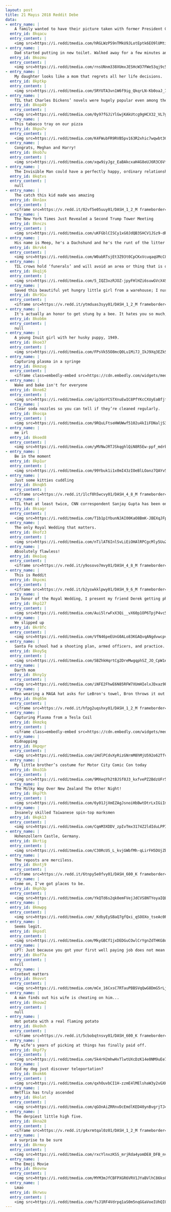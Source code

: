 ```yaml
---
layout: post
title: 21 Mayıs 2018 Reddit Debe
data:
- entry_name: |
    A family wanted to have their picture taken with former President George W. Bush and former First Lady Laura. President Bush took the Bonner’s family smartphone and looking around for someone to snap the picture tapped President Obama on the shoulder and asked him to do the honors.
  entry_id: 8kqacu
  entry_content: |
    <img src=https://i.redditmedia.com/hRGLWzP59nTMkU9JLotEptk6EO9lUMtib2hBTEKRzmY.jpg?s=fc44828c0ca4e0ef0ef9255500e325a7 frameborder=0>
- entry_name: |
    Dad started putting in new toilet. Walked away for a few minutes and came back to this.
  entry_id: 8kozmu
  entry_content: |
    <img src=https://i.redditmedia.com/rnsUNnm338XUmxJESHcW37FWe53qj9c5SpLLD3gBr2I.jpg?s=23b7939f07c8564e8bcd548981756f0b frameborder=0>
- entry_name: |
    My daughter looks like a mom that regrets all her life decisions.
  entry_id: 8kptkp
  entry_content: |
    <img src=https://i.redditmedia.com/5RYUTA3vn1W6f9ig_QkqrLN-Kb0oaJ_7SFXGD-rTYsg.jpg?s=25b34e19233d7a1899aa3df2ab31a764 frameborder=0>
- entry_name: |
    TIL that Charles Dickens’ novels were hugely popular even among the illiterate poor. They would pool their money to hire a reader, and then gather together to listen to the stories.
  entry_id: 8kop49
  entry_content: |
    <img src=https://i.redditmedia.com/0y97fGJiYlGwjKAkUtcg9gHCX32_VL7gsEtLG8x1HKI.jpg?s=6780fac0d1427bcc52e1868a6bdbd3ab frameborder=0>
- entry_name: |
    This tabasco tray on our pizza
  entry_id: 8kpu7v
  entry_content: |
    <img src=https://i.redditmedia.com/K4FWubFR9RVB5pv163R2xhic7wqwbt3CB6VqJoHnrbA.jpg?s=2f7a28d51c6320fb82f200d67aa25f0d frameborder=0>
- entry_name: |
    Congrats, Meghan and Harry!
  entry_id: 8kob7u
  entry_content: |
    <img src=https://i.redditmedia.com/xqw9iyJgz_EaBAkcxaH4G8eUJ6R3C6Vf0GjigIY3mSQ.jpg?s=687da6bc54f75f5796573ebf6adb6988 frameborder=0>
- entry_name: |
    The Invisible Man could have a perfectly happy, ordinary relationship with a blind person.
  entry_id: 8kqtvs
  entry_content: |
    null
- entry_name: |
    The catch this kid made was amazing
  entry_id: 8kn1ox
  entry_content: |
    <iframe src=https://v.redd.it/02vf5e05uuy01/DASH_1_2_M frameborder=0></iframe>
- entry_name: |
    The New York Times Just Revealed a Second Trump Tower Meeting
  entry_id: 8knczs
  entry_content: |
    <img src=https://i.redditmedia.com/uKFGblCISCy1xG0JdQB3SHCV1JSz9-dRPZtdkBZXGbg.jpg?s=b74b34e2556c45dc2d0a519c63094ffc frameborder=0>
- entry_name: |
    His name is Meep, he's a Dachshund and he's the runt of the litter
  entry_id: 8krvk4
  entry_content: |
    <img src=https://i.redditmedia.com/W0abRTsjEt3Z93t0CpCKxVcuqaqUMcC8U7--thaRyfo.gif?fm=jpg&s=acdedc8961010e941b7989e5a1ea61d3 frameborder=0>
- entry_name: |
    TIL crows hold ‘funerals’ and will avoid an area or thing that is deemed dangerous to their own species. In other words, they know what death is and know to fear it.
  entry_id: 8kq1j6
  entry_content: |
    <img src=https://i.redditmedia.com/5_IQZ3xzRJOZ-jpyFHlHZi6suwGVcX4SN-x-BCXeR8Y.jpg?s=148d6627add5ac69fd2f9ec77328c37b frameborder=0>
- entry_name: |
    Saved this beautiful yet hungry little girl from a warehouse; I nurtured her until she was strong enough to fly again!
  entry_id: 8kr91u
  entry_content: |
    <iframe src=https://v.redd.it/ytmduas3syy01/DASH_1_2_M frameborder=0></iframe>
- entry_name: |
    It's actually an honor to get stung by a bee. It hates you so much, that it's willing to die just to cause you a mild amount of pain.
  entry_id: 8kob6m
  entry_content: |
    null
- entry_name: |
    A young Inuit girl with her husky puppy, 1949.
  entry_id: 8koe37
  entry_content: |
    <img src=https://i.redditmedia.com/FPsVk55O8mcQ0Lu1Mi7J_IkJ9Xq3EZkSjU3qeI4y3lQ.jpg?s=f1aa421ff822df85e520f8a63d8c2066 frameborder=0>
- entry_name: |
    Capturing plasma in a syringe
  entry_id: 8kmzug
  entry_content: |
    <iframe class=embedly-embed src=https://cdn.embedly.com/widgets/media.html?src=https%3A%2F%2Fgfycat.com%2Fifr%2FBrightSoulfulGallowaycow&url=https%3A%2F%2Fgfycat.com%2Fbrightsoulfulgallowaycow&image=https%3A%2F%2Fthumbs.gfycat.com%2FBrightSoulfulGallowaycow-size_restricted.gif&key=2aa3c4d5f3de4f5b9120b660ad850dc9&type=text%2Fhtml&schema=gfycat width=600 height=338 scrolling=no frameborder=0 allowfullscreen></iframe>
- entry_name: |
    Wake and bake isn't for everyone
  entry_id: 8kne62
  entry_content: |
    <img src=https://i.redditmedia.com/ip3GnYCSTXnuEwIC8PfYKcCXUyEaBfjfmD8qrAxUbFQ.jpg?s=deb3520fb8762d7889c6002572226be8 frameborder=0>
- entry_name: |
    Clear soda nozzles so you can tell if they’re cleaned regularly.
  entry_id: 8kocqa
  entry_content: |
    <img src=https://i.redditmedia.com/9RQuLFtseHWUWwf5102u4kIiFDNaljS31GXIxDEN8BM.jpg?s=eb93187722ca2f1988c4f72c1d7f0970 frameborder=0>
- entry_name: |
    me irl
  entry_id: 8koed8
  entry_content: |
    <img src=https://i.redditmedia.com/yMVNwJRTJSkqghlQiN8R5Ew-ppf_mdrbKCIi7l_o94E.png?s=1ab6d09d3568ad59f88e3dbfae976cc9 frameborder=0>
- entry_name: |
    Be in the moment
  entry_id: 8kp1ur
  entry_content: |
    <img src=https://i.redditmedia.com/99Ybuk1i1x0mI43zIOeBlLOanz7QAYv5vfZ4NuWtOyo.jpg?s=3e4864f161e15cbf088fdc1a545a4b84 frameborder=0>
- entry_name: |
    Just some kitties cuddling
  entry_id: 8knqb5
  entry_content: |
    <iframe src=https://v.redd.it/1lcf0h5wcvy01/DASH_4_8_M frameborder=0></iframe>
- entry_name: |
    TIL that at least twice, CNN correspondent Sanjay Gupta has been on location reporting, but needed to step in as a neurosurgeon: once on a Marine in Iraq, the other on a little girl injured during the Haitian earthquake.
  entry_id: 8ksagr
  entry_content: |
    <img src=https://i.redditmedia.com/T1b1p1YbunNJAI00KaO8BmK-JBEXqJFpKTKmS1savG4.jpg?s=13ef7a86529bf549f7779f3d3ef6c309 frameborder=0>
- entry_name: |
    The only Royal Wedding that matters.
  entry_id: 8kofz3
  entry_content: |
    <img src=https://i.redditmedia.com/nTilAT6InlSvLiEiOHAlRPCgcMly5UuZxWYNqO6WeH4.jpg?s=a75a624da2cee5b4d51189efb479be98 frameborder=0>
- entry_name: |
    Absolutely flawless!
  entry_id: 8ko1uq
  entry_content: |
    <iframe src=https://v.redd.it/y9osovo7mvy01/DASH_4_8_M frameborder=0></iframe>
- entry_name: |
    This is Reddit
  entry_id: 8kpcmi
  entry_content: |
    <iframe src=https://v.redd.it/b2yswkklpwy01/DASH_9_6_M frameborder=0></iframe>
- entry_name: |
    In honor of the Royal Wedding, I present my friend Derek getting photobombed by Prince Harry while working the Invictus Games last year!
  entry_id: 8kp127
  entry_content: |
    <img src=https://i.redditmedia.com/Aui5lrwFxX3Qi__vX60p1OP6TpjP4vc5ns3Kw-d6_xM.jpg?s=76500291f5ee4f16e225ff3a31ff21c0 frameborder=0>
- entry_name: |
    We slipped up
  entry_id: 8kr8fc
  entry_content: |
    <img src=https://i.redditmedia.com/VfN46peEUnG0ALo83KGAQvqANgdvwcpvExDhTjiVBB8.png?s=b7d0171399667eb91c3b3599e0563b96 frameborder=0>
- entry_name: |
    Santa Fe school had a shooting plan, armed officers, and practice. And still 10 people died.
  entry_id: 8koy5q
  entry_content: |
    <img src=https://i.redditmedia.com/5BZhkHqrtCg2DreMwgqphSZ_JO_CpW1eG-TIFzG4tHs.jpg?s=8a65637e8ffab34bd3401a53bd5ff83b frameborder=0>
- entry_name: |
    Darth mom
  entry_id: 8kny1y
  entry_content: |
    <img src=https://i.redditmedia.com/iNFE2FhwE6N85RFW7XUmHIelxJDxaz9FA-WgphlpSyQ.png?s=35f00c56a6bdfa072a9999f19d4e93d6 frameborder=0>
- entry_name: |
    Man wearing a MAGA hat asks for LeBron's towel, Bron throws it out of his reach
  entry_id: 8kq65m
  entry_content: |
    <iframe src=https://v.redd.it/hfpg2uqshxy01/DASH_1_2_M frameborder=0></iframe>
- entry_name: |
    Capturing Plasma from a Tesla Coil
  entry_id: 8kmzkq
  entry_content: |
    <iframe class=embedly-embed src=https://cdn.embedly.com/widgets/media.html?src=https%3A%2F%2Fgfycat.com%2Fifr%2FBrightSoulfulGallowaycow&url=https%3A%2F%2Fgfycat.com%2Fbrightsoulfulgallowaycow&image=https%3A%2F%2Fthumbs.gfycat.com%2FBrightSoulfulGallowaycow-size_restricted.gif&key=2aa3c4d5f3de4f5b9120b660ad850dc9&type=text%2Fhtml&schema=gfycat width=600 height=338 scrolling=no frameborder=0 allowfullscreen></iframe>
- entry_name: |
    Kidnapping
  entry_id: 8kpqyr
  entry_content: |
    <img src=https://i.redditmedia.com/iHdlPCdvXyRizGNrmM8hMjU592o62TfvhUaUMVPryfc.jpg?s=59c3bc018431c2dfde78c5a9061a9f1d frameborder=0>
- entry_name: |
    My little brother’s costume for Motor City Comic Con today
  entry_id: 8ko31b
  entry_content: |
    <img src=https://i.redditmedia.com/9MXeqYh2tBJSf0J3_kxfvePZ2BdzUFr5t2z3lEWqIQM.jpg?s=9a6c60bb7851ddcef7909f97bb093ea1 frameborder=0>
- entry_name: |
    The Milky Way Over New Zealand The Other Night!
  entry_id: 8kp7th
  entry_content: |
    <img src=https://i.redditmedia.com/6y01JjXmEZAgJsnoiHbBwtDtrLxIGiImJSrMBs8bL94.jpg?s=1199e843a90d32495c9871d0fcb52202 frameborder=0>
- entry_name: |
    Insanely skilled Taiwanese spin-top marksmen
  entry_id: 8kqk13
  entry_content: |
    <img src=https://i.redditmedia.com/CqmM3XDDV_zpIvTmx3174Z2ldIduLPPIQLSxyWn6F9E.gif?fm=jpg&s=f35438acc9bff2ab1a9adb30d0febb76 frameborder=0>
- entry_name: |
    Hohenzollern Castle, Germany.
  entry_id: 8krtig
  entry_content: |
    <img src=https://i.redditmedia.com/C30RcUS_L_kvjGWbfMh-qLirFH5DUjZbUNDJ1tjVZ2o.jpg?s=d0de73fbec34a6bdd7ebcb8b11648d20 frameborder=0>
- entry_name: |
    The reposts are merciless.
  entry_id: 8kntj9
  entry_content: |
    <iframe src=https://v.redd.it/6tnpy5e0fvy01/DASH_600_K frameborder=0></iframe>
- entry_name: |
    Come on, I've got places to be.
  entry_id: 8kph3p
  entry_content: |
    <img src=https://i.redditmedia.com/YkQTd6s2qk0emFVejJdCVS8NTYoyaIQLLiwexfoNIBE.gif?fm=jpg&s=80423c8c3838d9915eb66428f5a18d33 frameborder=0>
- entry_name: |
  entry_id: 8kmwpg
  entry_content: |
    <img src=https://i.redditmedia.com/_KdbyEySBaQ7gfQxi_qSOOXo_tseAc0PJvil3KE14do.jpg?s=47ca06f9e148fe05c3b5bae390460c4c frameborder=0>
- entry_name: |
    Seems legit.
  entry_id: 8kpsdl
  entry_content: |
    <img src=https://i.redditmedia.com/MkyGBCf1jxDEDGuCOwlCrYgnZdTHKG8os1DPW9jRvVg.jpg?s=cf6c273a28492f2a6dfe5e11fbe06f25 frameborder=0>
- entry_name: |
    LPT: Just because you got your first well paying job does not mean you need that $700 a month car loan. Save the money and get something that gets you from point A to point B.
  entry_id: 8kof7a
  entry_content: |
    null
- entry_name: |
    Context matters
  entry_id: 8kovvt
  entry_content: |
    <img src=https://i.redditmedia.com/mCe_16CxsC7RTauPBBSVqQwG8DmG5rLjIXDHae-NnGg.jpg?s=67a408f13466e2b4d7049cfe4dc967d7 frameborder=0>
- entry_name: |
    A man finds out his wife is cheating on him...
  entry_id: 8kouw2
  entry_content: |
    null
- entry_name: |
    Hot potato with a real flaming potato
  entry_id: 8ko9xh
  entry_content: |
    <iframe src=https://v.redd.it/5cbobqtnsvy01/DASH_600_K frameborder=0></iframe>
- entry_name: |
    My wife's years of picking at things has finally paid off.
  entry_id: 8kpf7y
  entry_content: |
    <img src=https://i.redditmedia.com/5k4rH2mhwHxTlwtUXcDzK14e0NM9uEe7iwMTtDLRCT4.jpg?s=aaacf723260edb572e45491d63f7cdb3 frameborder=0>
- entry_name: |
    Did my dog just discover teleportation?
  entry_id: 8kok66
  entry_content: |
    <img src=https://i.redditmedia.com/qxhOuvbCI1H-zzmE4lMElshaW3y2vGXHYw3AlD8nRY0.png?s=c140d403bc7651fa2193b71514038e9a frameborder=0>
- entry_name: |
    Netflix has truly ascended
  entry_id: 8kolat
  entry_content: |
    <img src=https://i.redditmedia.com/qGOnAiZRRnvDcEmdlKED40ynBvgrjTJ4Uw9ZJrPh7qE.png?s=90655cbc96b907fc7a61cbf58fe3797c frameborder=0>
- entry_name: |
    The derpiest little high five.
  entry_id: 8kna28
  entry_content: |
    <iframe src=https://v.redd.it/g4xrmtqal0z01/DASH_1_2_M frameborder=0></iframe>
- entry_name: |
    A surprise to be sure
  entry_id: 8krmxy
  entry_content: |
    <img src=https://i.redditmedia.com/rxcYlnxzKSS_mrjRda4yomDE8_DFB_nvyhw4FRFWyO0.jpg?s=aa98ff9ac5f9ba34de94bb5f639de17a frameborder=0>
- entry_name: |
    The Emoji Movie
  entry_id: 8kovnw
  entry_content: |
    <img src=https://i.redditmedia.com/MYM3mJfCBFPXGR6VRV1JYaBVlhC86ksQBSV0YDw37vU.png?s=183a87fc07a8122d9650fd96a3dea523 frameborder=0>
- entry_name: |
    Lmao
  entry_id: 8krwsu
  entry_content: |
    <img src=https://i.redditmedia.com/fsJ1RF4Vdrpq1aS0m5nqGGaVoeIUhQIO5MvoAYCqg14.jpg?s=756f18c4a2dfb2afe23f74ee32ed7df7 frameborder=0>
---
```

